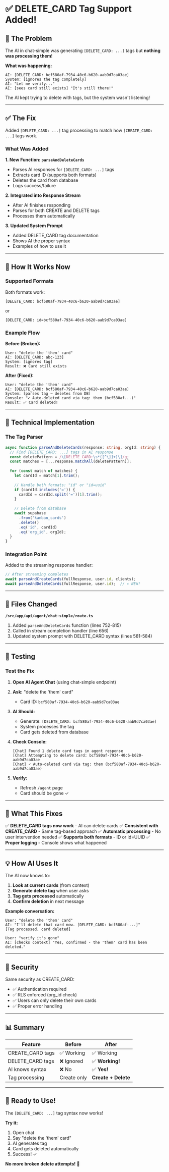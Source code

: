 # ✅ DELETE_CARD Tag Support Added!

## 🐛 The Problem

The AI in chat-simple was generating `[DELETE_CARD: ...]` tags but **nothing was processing them**!

**What was happening:**
```
AI: [DELETE_CARD: bcf580af-7934-40c6-b620-aab9d7ca03ae]
System: [ignores the tag completely]
AI: "Let me verify..."
AI: [sees card still exists] "It's still there!"
```

The AI kept trying to delete with tags, but the system wasn't listening!

---

## ✅ The Fix

Added `[DELETE_CARD: ...]` tag processing to match how `[CREATE_CARD: ...]` tags work.

### What Was Added

**1. New Function: `parseAndDeleteCards`**
- Parses AI responses for `[DELETE_CARD: ...]` tags
- Extracts card ID (supports both formats)
- Deletes the card from database
- Logs success/failure

**2. Integrated into Response Stream**
- After AI finishes responding
- Parses for both CREATE and DELETE tags
- Processes them automatically

**3. Updated System Prompt**
- Added DELETE_CARD tag documentation
- Shows AI the proper syntax
- Examples of how to use it

---

## 🎯 How It Works Now

### Supported Formats

Both formats work:
```
[DELETE_CARD: bcf580af-7934-40c6-b620-aab9d7ca03ae]
```
or
```
[DELETE_CARD: id=bcf580af-7934-40c6-b620-aab9d7ca03ae]
```

### Example Flow

**Before (Broken):**
```
User: "delete the 'them' card"
AI: [DELETE_CARD: abc-123]
System: [ignores tag]
Result: ❌ Card still exists
```

**After (Fixed):**
```
User: "delete the 'them' card"
AI: [DELETE_CARD: bcf580af-7934-40c6-b620-aab9d7ca03ae]
System: [parses tag → deletes from DB]
Console: "✓ Auto-deleted card via tag: them (bcf580af...)"
Result: ✅ Card deleted!
```

---

## 🔧 Technical Implementation

### The Tag Parser

```typescript
async function parseAndDeleteCards(response: string, orgId: string) {
  // Find [DELETE_CARD: ...] tags in AI response
  const deletePattern = /\[DELETE_CARD:\s*([^\]]+)\]/g;
  const matches = [...response.matchAll(deletePattern)];
  
  for (const match of matches) {
    let cardId = match[1].trim();
    
    // Handle both formats: "id" or "id=uuid"
    if (cardId.includes('=')) {
      cardId = cardId.split('=')[1].trim();
    }
    
    // Delete from database
    await supabase
      .from('kanban_cards')
      .delete()
      .eq('id', cardId)
      .eq('org_id', orgId);
  }
}
```

### Integration Point

Added to the streaming response handler:
```typescript
// After streaming completes
await parseAndCreateCards(fullResponse, user.id, clients);
await parseAndDeleteCards(fullResponse, user.id);  // ← NEW!
```

---

## 📝 Files Changed

**`/src/app/api/agent/chat-simple/route.ts`**
1. Added `parseAndDeleteCards` function (lines 752-815)
2. Called in stream completion handler (line 656)
3. Updated system prompt with DELETE_CARD syntax (lines 581-584)

---

## 🧪 Testing

### Test the Fix

1. **Open AI Agent Chat** (using chat-simple endpoint)

2. **Ask:** "delete the 'them' card"
   - Card ID: `bcf580af-7934-40c6-b620-aab9d7ca03ae`

3. **AI Should:**
   - Generate: `[DELETE_CARD: bcf580af-7934-40c6-b620-aab9d7ca03ae]`
   - System processes the tag
   - Card gets deleted from database

4. **Check Console:**
   ```
   [Chat] Found 1 delete card tags in agent response
   [Chat] Attempting to delete card: bcf580af-7934-40c6-b620-aab9d7ca03ae
   [Chat] ✓ Auto-deleted card via tag: them (bcf580af-7934-40c6-b620-aab9d7ca03ae)
   ```

5. **Verify:**
   - Refresh `/agent` page
   - Card should be gone ✓

---

## 🎉 What This Fixes

✅ **DELETE_CARD tags now work** - AI can delete cards
✅ **Consistent with CREATE_CARD** - Same tag-based approach
✅ **Automatic processing** - No user intervention needed
✅ **Supports both formats** - ID or id=UUID
✅ **Proper logging** - Console shows what happened

---

## 💡 How AI Uses It

The AI now knows to:

1. **Look at current cards** (from context)
2. **Generate delete tag** when user asks
3. **Tag gets processed** automatically
4. **Confirm deletion** in next message

**Example conversation:**
```
User: "delete the 'them' card"
AI: "I'll delete that card now. [DELETE_CARD: bcf580af-...]"
[Tag processed, card deleted]

User: "verify it's gone"
AI: [checks context] "Yes, confirmed - the 'them' card has been deleted."
```

---

## 🔐 Security

Same security as CREATE_CARD:
- ✅ Authentication required
- ✅ RLS enforced (org_id check)
- ✅ Users can only delete their own cards
- ✅ Proper error handling

---

## 📊 Summary

| Feature | Before | After |
|---------|--------|-------|
| CREATE_CARD tags | ✅ Working | ✅ Working |
| DELETE_CARD tags | ❌ Ignored | ✅ **Working!** |
| AI knows syntax | ❌ No | ✅ **Yes!** |
| Tag processing | Create only | **Create + Delete** |

---

## 🚀 Ready to Use!

The `[DELETE_CARD: ...]` tag syntax now works!

**Try it:**
1. Open chat
2. Say "delete the 'them' card"
3. AI generates tag
4. Card gets deleted automatically
5. Success! ✓

**No more broken delete attempts!** 🎊



